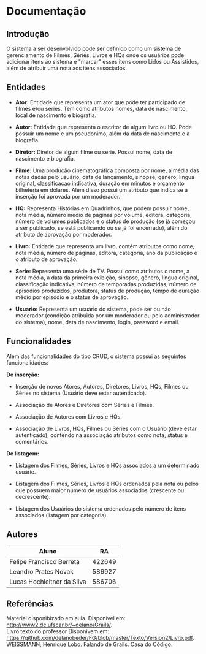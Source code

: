 # Documentação  


## Introdução  

O sistema a ser desenvolvido pode ser definido como um sistema de gerenciamento de Filmes, Séries, Livros e HQs onde os usuários pode adicionar itens ao sistema e "marcar" esses itens como Lidos ou Assistidos, além de atribuir uma nota aos itens associados.


## Entidades  

* __Ator:__ Entidade que representa um ator que pode ter participado de filmes e/ou séries. Tem como atributos nomes, data de nascimento, local de nascimento e biografia.  

* __Autor:__ Entidade que representa o escritor de algum livro ou HQ. Pode possuir um nome e um pseudonimo, além da data de nascimento e a biografia.  

* __Diretor:__ Diretor de algum filme ou serie. Possui nome, data de nascimento e biografia.  

* __Filme:__ Uma produção cinematográfica composta por nome, a média das notas dadas pelo usuário, data de lançamento, sinopse, genero, lingua original, classificacao indicativa, duração em minutos e orçamento bilheteria em dólares. Além disso possui um atributo que indica se a inserção foi aprovada por um moderador.

* __HQ:__ Representa Histórias em Quadrinhos, que podem possuir nome, nota média, número médio de páginas por volume, editora, categoria, número de volumes publicados e o status de produção (se já começou a ser publicado, se está publicando ou se já foi encerrado), além do atributo de aprovação por moderador.

* __Livro:__ Entidade que representa um livro, contém atributos como nome, nota média, número de páginas, editora, categoria, ano da publicação e o atributo de aprovação.

* __Serie:__ Representa uma série de TV. Possui como atributos o nome, a nota média, a data da primeira exibição, sinopse, gênero, língua original, classificação indicativa, número de temporadas produzidas, número de episódios produzidos, produtora, status de produção, tempo de duração médio por episódio e o status de aprovação.

* __Usuario:__ Representa um usuário do sistema, pode ser ou não moderador (condição atribuida por um moderador ou pelo administrador do sistema), nome, data de nascimento, login, password e email.


## Funcionalidades  

Além das funcionalidades do tipo CRUD, o sistema possui as seguintes funcionalidades:

__De inserção:__  

* Inserção de novos Atores, Autores, Diretores, Livros, HQs, Filmes ou Séries no sistema (Usuário deve estar autenticado).

* Associação de Atores e Diretores com Séries e Filmes.

* Associação de Autores com Livros e HQs.

* Associação de Livros, HQs, Filmes ou Séries com o Usuário (deve estar autenticado), contendo na associação atributos como nota, status e comentários.

__De listagem:__  

* Listagem dos Filmes, Séries, Livros e HQs associados a um determinado usuário.  

* Listagem dos Filmes, Séries, Livros e HQs ordenados pela nota ou pelos que possuem maior número de usuários associados (crescente ou decrescente).  

* Listagem dos Usuários do sistema ordenados pelo número de itens associados (listagem por categoria).  


## Autores  

Aluno | RA  
------------ | ------------  
Felipe Francisco Berreta | 422649  
Leandro Prates Novak  | 586927
Lucas Hochleitner da Silva | 586706


## Referências  
Material disponibizado em aula. Disponível em: <http://www2.dc.ufscar.br/~delano/Grails/>.  
Livro texto do professor Disponívem em: <https://github.com/delanobeder/FG/blob/master/Texto/Version2/Livro.pdf>.  
 WEISSMANN, Henrique Lobo. Falando de Grails. Casa do Código.  